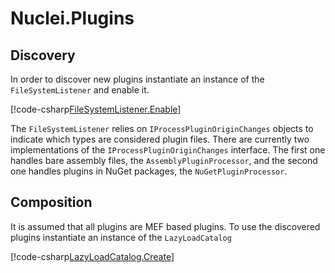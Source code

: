 
# Nuclei.Plugins


## Discovery

In order to discover new plugins instantiate an instance of the `FileSystemListener` and enable it.

[!code-csharp[FileSystemListener.Enable](..\..\Nuclei.Plugins.Samples\FileSystemListenerSample.cs?range=45-76)]

The `FileSystemListener` relies on `IProcessPluginOriginChanges` objects to indicate which types are considered
plugin files. There are currently two implementations of the `IProcessPluginOriginChanges` interface. The first
one handles bare assembly files, the `AssemblyPluginProcessor`, and the second one handles plugins in NuGet
packages, the `NuGetPluginProcessor`.


## Composition

It is assumed that all plugins are MEF based plugins. To use the discovered plugins instantiate an instance of the
`LazyLoadCatalog`

[!code-csharp[LazyLoadCatalog.Create](..\..\Nuclei.Plugins.Samples\LazyLoadCatalogSample.cs?range=41-46)]